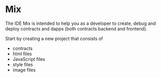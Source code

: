 # Mix

The IDE Mix is intended to help you as a developer to create, debug and deploy contracts and dapps (both contracts backend and frontend). 

Start by creating a new project that consists of 
* contracts
* html files 
* JavaScript files 
* style files
* image files 

